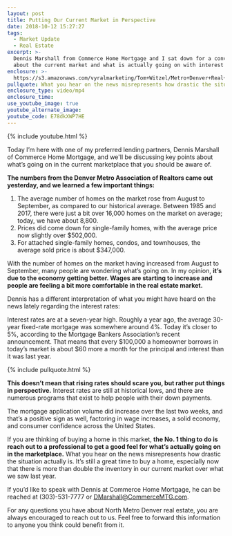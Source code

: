 ```yaml
---
layout: post
title: Putting Our Current Market in Perspective
date: 2018-10-12 15:27:27
tags:
  - Market Update
  - Real Estate
excerpt: >-
  Dennis Marshall from Commerce Home Mortgage and I sat down for a conversation
  about the current market and what is actually going on with interest rates.
enclosure: >-
  https://s3.amazonaws.com/vyralmarketing/Tom+Witzel/Metro+Denver+Real+Estate-+Putting+Our+Current+Market+in+Perspective.mp4
pullquote: What you hear on the news misrepresents how drastic the situation actually is.
enclosure_type: video/mp4
enclosure_time:
use_youtube_image: true
youtube_alternate_image:
youtube_code: E78dkXWP7HE
---
```


{% include youtube.html %}

Today I’m here with one of my preferred lending partners, Dennis Marshall of Commerce Home Mortgage, and we'll be discussing key points about what’s going on in the current marketplace that you should be aware of.

**The numbers from the Denver Metro Association of Realtors came out yesterday, and we learned a few important things:**

1. The average number of homes on the market rose from August to September, as compared to our historical average. Between 1985 and 2017, there were just a bit over 16,000 homes on the market on average; today, we have about 8,800.
2. Prices did come down for single-family homes, with the average price now slightly over $502,000.
3. For attached single-family homes, condos, and townhouses, the average sold price is about $347,000.

With the number of homes on the market having increased from August to September, many people are wondering what’s going on. In my opinion, **it’s due to the economy getting better. Wages are starting to increase and people are feeling a bit more comfortable in the real estate market.**

Dennis has a different interpretation of what you might have heard on the news lately regarding the interest rates:

Interest rates are at a seven-year high. Roughly a year ago, the average 30-year fixed-rate mortgage was somewhere around 4%. Today it’s closer to 5%, according to the Mortgage Bankers Association’s recent announcement. That means that every $100,000 a homeowner borrows in today’s market is about $60 more a month for the principal and interest than it was last year.

{% include pullquote.html %}

**This doesn’t mean that rising rates should scare you, but rather put things in perspective.** Interest rates are still at historical lows, and there are numerous programs that exist to help people with their down payments.

The mortgage application volume did increase over the last two weeks, and that’s a positive sign as well, factoring in wage increases, a solid economy, and consumer confidence across the United States.

If you are thinking of buying a home in this market, **the No. 1 thing to do is reach out to a professional to get a good feel for what’s actually going on in the marketplace.** What you hear on the news misrepresents how drastic the situation actually is. It’s still a great time to buy a home, especially now that there is more than double the inventory in our current market over what we saw last year.

If you’d like to speak with Dennis at Commerce Home Mortgage, he can be reached at (303)-531-7777 or [DMarshall@CommerceMTG.com](mailto:DMarshall@CommerceMTG.com).&nbsp;

For any questions you have about North Metro Denver real estate, you are always encouraged to reach out to us. Feel free to forward this information to anyone you think could benefit from it.